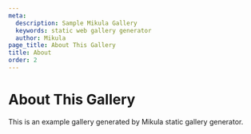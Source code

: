 ```yaml
---
meta:
  description: Sample Mikula Gallery
  keywords: static web gallery generator
  author: Mikula
page_title: About This Gallery
title: About
order: 2
---
```


# About This Gallery

This is an example gallery generated by Mikula static gallery generator.

